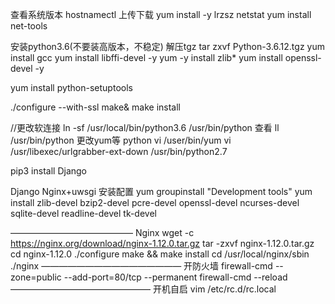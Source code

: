 查看系统版本 hostnamectl
上传下载 yum install -y lrzsz
netstat yum install net-tools


安装python3.6(不要装高版本，不稳定)
解压tgz tar zxvf Python-3.6.12.tgz
yum install gcc
yum install libffi-devel -y
yum -y install zlib* 
yum install openssl-devel -y

yum install python-setuptools


./configure --with-ssl
make& make install

//更改软连接
ln -sf /usr/local/bin/python3.6 /usr/bin/python
查看
ll /usr/bin/python
更改yum等 python
vi /user/bin/yum
vi /usr/libexec/urlgrabber-ext-down
/usr/bin/python2.7

pip3 install Django

Django Nginx+uwsgi 安装配置
yum groupinstall "Development tools"
yum install zlib-devel bzip2-devel pcre-devel openssl-devel ncurses-devel sqlite-devel readline-devel tk-devel

——————————————
Nginx
wget -c https://nginx.org/download/nginx-1.12.0.tar.gz
tar -zxvf nginx-1.12.0.tar.gz
cd nginx-1.12.0
./configure
make && make install
cd /usr/local/nginx/sbin
./nginx
————————————————
开防火墙
firewall-cmd --zone=public --add-port=80/tcp --permanent
firewall-cmd --reload
————————————————
开机自启
vim /etc/rc.d/rc.local
